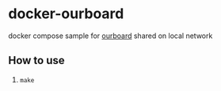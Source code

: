 # docker-ourboard

docker compose sample for [ourboard](https://github.com/raimohanska/ourboard) shared on local network

## How to use

1. `make`
